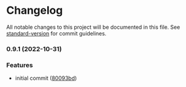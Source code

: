 # Changelog

All notable changes to this project will be documented in this file. See [standard-version](https://github.com/conventional-changelog/standard-version) for commit guidelines.

### 0.9.1 (2022-10-31)


### Features

* initial commit ([80093bd](https://github.com/Intevel/inspect-browser-storage/commit/80093bd1f91e79547210cde5563c89ca10ffe1c4))
